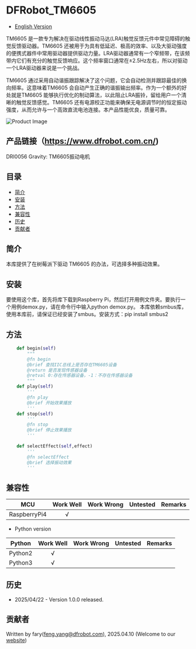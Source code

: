 # DFRobot_TM6605

* [English Version](./README.md)

TM6605 是一款专为解决在驱动线性振动马达(LRA)触觉反馈元件中常见障碍的触觉反馈驱动器。TM6605 还被用于为具有低延迟、极高的效率、以及大驱动强度的便携式器件中常用驱动器提供驱动力量。LRA驱动器通常有一个窄频带，在该频带内它们有充分的触觉反馈响应。这个频率窗口通常在±2.5Hz左右，所以对驱动一个LRA驱动器来说是一个挑战。

TM6605 通过采用自动谐振跟踪解决了这个问题，它会自动检测并跟踪最佳的换向频率。这意味着TM6605 会自动产生正确的谐振输出频率。作为一个额外的好处就是TM6605 能够执行优化的制动算法，以此阻止LRA振铃，留给用户一个清晰的触觉反馈感觉。TM6605 还有电源校正功能来确保无电源调节时的恒定振动强度，从而允许与一个高效直流电池连接。本产品性能优良，质量可靠。

![Product Image](../../resources/images/SEN0626svg.png)


## 产品链接（https://www.dfrobot.com.cn/)

DRI0056 Gravity: TM6605振动电机

## 目录

* [简介](#简介)
* [安装](#安装)
* [方法](#方法)
* [兼容性](#兼容性)
* [历史](#历史)
* [贡献者](#贡献者)

## 简介

本库提供了在树莓派下驱动 TM6605 的办法，可选择多种振动效果。

## 安装

要使用这个库，首先将库下载到Raspberry Pi，然后打开用例文件夹。要执行一个用例demox.py，请在命令行中输入python demox.py。
本库依赖smbus库，使用本库前，请保证已经安装了smbus。安装方式：pip install smbus2

## 方法
```python
    def begin(self)
        """
        @fn begin
        @brief 查找IIC总线上是否存在TM6605设备
        @return 是否发现传感器设备
        @retval 0:存在传感器设备，-1：不存在传感器设备
        """
    def play(self)
        '''
        @fn play
        @brief 开始效果播放
        '''
    def stop(self)
        '''
        @fn stop
        @brief 停止效果播放
        '''

    def selectEffect(self,effect)
        '''
        @fn selectEffect
        @brief 选择振动效果
        '''
```

## 兼容性

| MCU         | Work Well | Work Wrong  | Untested | Remarks |
| ------------ | :--: | :----: | :----: | :--: |
| RaspberryPi4 |  √   |        |        |      |

* Python version 

| Python  | Work Well | Work Wrong | Untested | Remarks |
| ------- | :--: | :----: | :----: | ---- |
| Python2 |  √   |        |        |      |
| Python3 |  √   |        |        |      |
## 历史 

- 2025/04/22 - Version 1.0.0 released.

## 贡献者

Written by fary(feng.yang@dfrobot.com), 2025.04.10 (Welcome to our [website](https://www.dfrobot.com.cn/))





